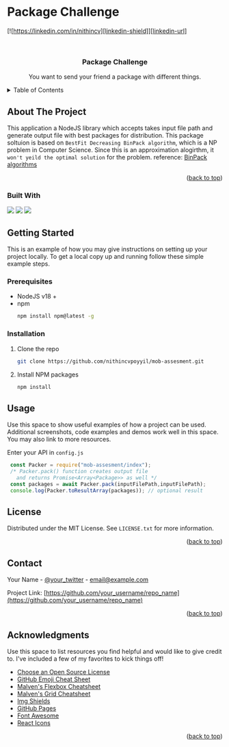 # Package Challenge

[![https://linkedin.com/in/nithincv][linkedin-shield]][linkedin-url]

<br />
<div align="center">

  <h3 align="center">Package Challenge</h3>

  <p align="center">
    You want to send your friend a package with different things.
    <br />
    
  </p>
</div>

<!-- TABLE OF CONTENTS -->
<details>
  <summary>Table of Contents</summary>
  <ol>
    <li>
      <a href="#about-the-project">About The Project</a>
      <ul>
        <li><a href="#built-with">Built With</a></li>
      </ul>
    </li>
    <li>
      <a href="#getting-started">Getting Started</a>
      <ul>
        <li><a href="#prerequisites">Prerequisites</a></li>
        <li><a href="#installation">Installation</a></li>
      </ul>
    </li>
    <li><a href="#usage">Usage</a></li>
  </ol>
</details>

<!-- ABOUT THE PROJECT -->

## About The Project

This application a NodeJS library which accepts takes input file path and generate output file with best packages for distribution. This package soltuion is based on `BestFit Decreasing BinPack algorithm`, which is a NP problem in Computer Science.
Since this is an approximation alogirthm, it `won't yeild the optimal solution` for the problem. reference: <a href="https://www.youtube.com/watch?v=qbuMPi44bVQ" target="_blank"> BinPack algorithms</a>

<p align="right">(<a href="#readme-top">back to top</a>)</p>

### Built With


<img src="https://img.shields.io/badge/Node.js-43853D?style=for-the-badge&logo=node.js&logoColor=white"/>
<img src="https://img.shields.io/badge/JavaScript-323330?style=for-the-badge&logo=javascript&logoColor=F7DF1E"/>
<img src="https://img.shields.io/badge/Jest-323330?style=for-the-badge&logo=Jest&logoColor=white"/>


<!-- GETTING STARTED -->

## Getting Started

This is an example of how you may give instructions on setting up your project locally.
To get a local copy up and running follow these simple example steps.

### Prerequisites

- NodeJS v18 +
- npm 
  ```sh
  npm install npm@latest -g
  ```

### Installation

1. Clone the repo
   ```sh
   git clone https://github.com/nithincvpoyyil/mob-assesment.git
   ```
2. Install NPM packages
   ```sh
   npm install
   ```

<!-- USAGE EXAMPLES -->

## Usage

Use this space to show useful examples of how a project can be used. Additional screenshots, code examples and demos work well in this space. You may also link to more resources.

Enter your API in `config.js`
   ```js
    const Packer = require("mob-assesment/index");
    /* Packer.pack() function creates output file 
      and returns Promise<Array<Package>> as well */
    const packages = await Packer.pack(inputFilePath,inputFilePath);
    console.log(Packer.toResultArray(packages)); // optional result
   ```

<!-- ROADMAP -->


## License

Distributed under the MIT License. See `LICENSE.txt` for more information.

<p align="right">(<a href="#readme-top">back to top</a>)</p>

<!-- CONTACT -->

## Contact

Your Name - [@your_twitter](https://twitter.com/your_username) - email@example.com

Project Link: [https://github.com/your_username/repo_name](https://github.com/your_username/repo_name)

<p align="right">(<a href="#readme-top">back to top</a>)</p>

<!-- ACKNOWLEDGMENTS -->

## Acknowledgments

Use this space to list resources you find helpful and would like to give credit to. I've included a few of my favorites to kick things off!

- [Choose an Open Source License](https://choosealicense.com)
- [GitHub Emoji Cheat Sheet](https://www.webpagefx.com/tools/emoji-cheat-sheet)
- [Malven's Flexbox Cheatsheet](https://flexbox.malven.co/)
- [Malven's Grid Cheatsheet](https://grid.malven.co/)
- [Img Shields](https://shields.io)
- [GitHub Pages](https://pages.github.com)
- [Font Awesome](https://fontawesome.com)
- [React Icons](https://react-icons.github.io/react-icons/search)

<p align="right">(<a href="#readme-top">back to top</a>)</p>

<!-- MARKDOWN LINKS & IMAGES -->
<!-- https://www.markdownguide.org/basic-syntax/#reference-style-links -->
[linkedin-shield]: https://img.shields.io/badge/-LinkedIn-black.svg?style=for-the-badge&logo=linkedin&colorB=555
[linkedin-url]: https://linkedin.com/in/nithincv

